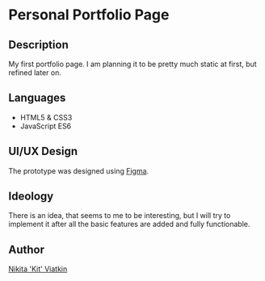 # Personal Portfolio Page

## Description
My first portfolio page. I am planning it to be pretty much static at first, but refined later on.

## Languages
- HTML5 & CSS3
- JavaScript ES6

## UI/UX Design
The prototype was designed using [Figma](https://www.figma.com/).

## Ideology
There is an idea, that seems to me to be interesting, but I will try to implement it after all the basic features are added and fully functionable.

## Author
[Nikita 'Kit' Viatkin](https://github.com/thatkit)